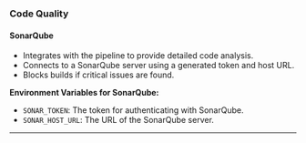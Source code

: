 ### **Code Quality**

#### **SonarQube**
- Integrates with the pipeline to provide detailed code analysis.
- Connects to a SonarQube server using a generated token and host URL.
- Blocks builds if critical issues are found.

**Environment Variables for SonarQube:**
- `SONAR_TOKEN`: The token for authenticating with SonarQube.
- `SONAR_HOST_URL`: The URL of the SonarQube server.

---

